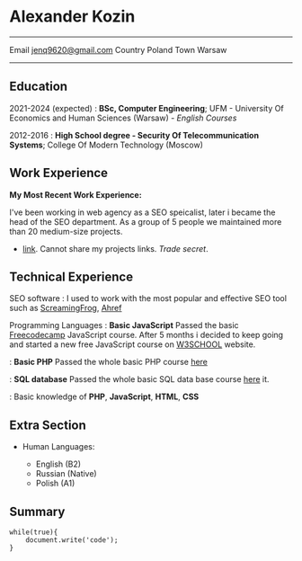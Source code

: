 Alexander Kozin 
============

-------------------     ----------------------------
Email                        jenq9620@gmail.com
Country                      Poland
Town                         Warsaw
-------------------     ----------------------------

Education
---------

2021-2024 (expected)
:   **BSc, Computer Engineering**; UFM - University Of Economics and Human Sciences (Warsaw) - *English Courses*


2012-2016
:   **High School degree - Security Of Telecommunication Systems**; College Of Modern Technology (Moscow)


Work Experience
----------

**My Most Recent Work Experience:**

I've been working in web agency as a SEO speicalist, later i became the head of the SEO department. As a group of 5 people we maintained more than 20 medium-size projects. 

* [link](http://www.example.com). Cannot share my projects links. *Trade secret*.



Technical Experience
--------------------


SEO software
:   I used to work with the most popular and effective SEO tool such as              [ScreamingFrog](https://www.screamingfrog.co.uk/seo-spider/), [Ahref](https://ahtrefs.com)

Programming Languages
:   **Basic JavaScript** Passed the basic [Freecodecamp](https://freecodecamp.org) JavaScript course. After 5 months i decided to keep going and started a new free JavaScript course on [W3SCHOOL](https://w3schools.com/js/default.asp) website. 

:   **Basic PHP** Passed the whole basic PHP course [here](https://w3schools.com/php/default.asp)

:   **SQL database** Passed the whole basic SQL data base course [here](https://w3schools.com/sql/default.asp)
    it.

:   Basic knowledge of **PHP**, **JavaScript**, **HTML**, **CSS**


Extra Section
----------------------------------------

* Human Languages:

     * English (B2)
     * Russian (Native)
     * Polish (A1)

Summary
--------------------

```
while(true){
    document.write('code');
}
```